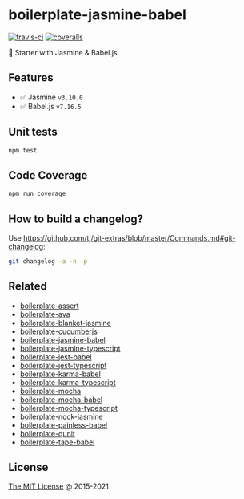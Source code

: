 # boilerplate-jasmine-babel

[![travis-ci](https://api.app.travis-ci.com/github/piecioshka/boilerplate-jasmine-babel.svg?branch=master)](https://app.travis-ci.com/github/piecioshka/boilerplate-jasmine-babel)
[![coveralls](https://coveralls.io/repos/github/piecioshka/boilerplate-jasmine-babel/badge.svg?branch=master)](https://coveralls.io/github/piecioshka/boilerplate-jasmine-babel?branch=master)

🍴 Starter with Jasmine & Babel.js

## Features

* :white_check_mark: Jasmine `v3.10.0`
* :white_check_mark: Babel.js `v7.16.5`

## Unit tests

```bash
npm test
```

## Code Coverage

```bash
npm run coverage
```

## How to build a changelog?

Use <https://github.com/tj/git-extras/blob/master/Commands.md#git-changelog>:

```bash
git changelog -a -n -p
```

## Related

* [boilerplate-assert](https://github.com/piecioshka/boilerplate-assert)
* [boilerplate-ava](https://github.com/piecioshka/boilerplate-ava)
* [boilerplate-blanket-jasmine](https://github.com/piecioshka/boilerplate-blanket-jasmine)
* [boilerplate-cucumberjs](https://github.com/piecioshka/boilerplate-cucumberjs)
* [boilerplate-jasmine-babel](https://github.com/piecioshka/boilerplate-jasmine-babel)
* [boilerplate-jasmine-typescript](https://github.com/piecioshka/boilerplate-jasmine-typescript)
* [boilerplate-jest-babel](https://github.com/piecioshka/boilerplate-jest-babel)
* [boilerplate-jest-typescript](https://github.com/piecioshka/boilerplate-jest-typescript)
* [boilerplate-karma-babel](https://github.com/piecioshka/boilerplate-karma-babel)
* [boilerplate-karma-typescript](https://github.com/piecioshka/boilerplate-karma-typescript)
* [boilerplate-mocha](https://github.com/piecioshka/boilerplate-mocha)
* [boilerplate-mocha-babel](https://github.com/piecioshka/boilerplate-mocha-babel)
* [boilerplate-mocha-typescript](https://github.com/piecioshka/boilerplate-mocha-typescript)
* [boilerplate-nock-jasmine](https://github.com/piecioshka/boilerplate-nock-jasmine)
* [boilerplate-painless-babel](https://github.com/piecioshka/boilerplate-painless-babel)
* [boilerplate-qunit](https://github.com/piecioshka/boilerplate-qunit)
* [boilerplate-tape-babel](https://github.com/piecioshka/boilerplate-tape-babel)

## License

[The MIT License](https://piecioshka.mit-license.org) @ 2015-2021
